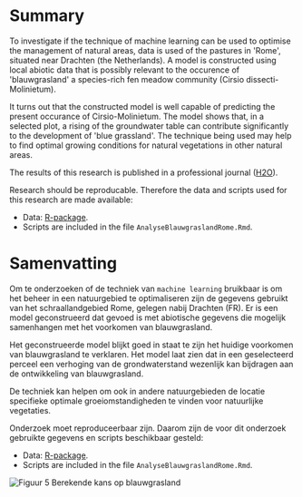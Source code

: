 # Summary

To investigate if the technique of machine learning can be used to optimise the management of natural areas, data is used of the pastures in 'Rome', situated near Drachten (the Netherlands). A model is constructed using local abiotic data that is possibly relevant to the occurence of 'blauwgrasland' a species-rich fen meadow community (Cirsio dissecti-Molinietum).

It turns out that the constructed model is well capable of predicting the present occurance of Cirsio-Molinietum. The model shows that, in a selected plot, a rising of the groundwater table can contribute significantly to the development of 'blue grassland'. The technique being used may help to find optimal growing conditions for natural vegetations in other natural areas.

The results of this research is published in a professional journal ([H2O](https://www.h2owaternetwerk.nl/vakartikelen/optimalisatie-van-natuurbeheer)).

Research should be reproducable. Therefore the data and scripts used for this research are made available:

- Data: [R-package](https://github.com/KVIsweco/DataBlauwgraslandRome).
- Scripts are included in the file `AnalyseBlauwgraslandRome.Rmd`.


# Samenvatting

Om te onderzoeken of de techniek van `machine learning` bruikbaar is om het beheer in een natuurgebied te optimaliseren zijn de gegevens gebruikt van het schraallandgebied Rome, gelegen nabij Drachten (FR). Er is een model geconstrueerd dat gevoed is met abiotische gegevens die mogelijk samenhangen met het voorkomen van blauwgrasland.

Het geconstrueerde model blijkt goed in staat te zijn het huidige voorkomen van blauwgrasland te verklaren. Het model laat zien dat in een geselecteerd perceel een verhoging van de grondwaterstand wezenlijk kan bijdragen aan de ontwikkeling van blauwgrasland. 

De techniek kan helpen om ook in andere natuurgebieden de locatie specifieke optimale groeiomstandigheden te vinden voor natuurlijke vegetaties.

Onderzoek moet reproduceerbaar zijn. Daarom zijn de voor dit onderzoek gebruikte gegevens en scripts beschikbaar gesteld:

- Data: [R-package](https://github.com/KVIsweco/DataBlauwgraslandRome).
- Scripts are included in the file `AnalyseBlauwgraslandRome.Rmd`.


![Figuur 5 Berekende kans op blauwgrasland](https://user-images.githubusercontent.com/64690052/89414748-34587780-d72b-11ea-8d7b-86f68db3db89.png)

